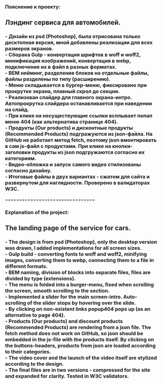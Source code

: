 <h3>Пояснение к проекту:</h3> 
<h2>Лэндинг сервиса для автомобилей.</h2>
<h3>
- Дизайн из psd (Photoshop), была отрисована только десктопная версия, мной добавлены реализации для всех размеров экранов.<br>
- Сборака Gulp - конвертация шрифтов в woff и woff2, минификация изображений, конвертация в webp, подключение их в файл в разных форматах.<br>
- BEM нейминг, разделение блоков на отдельные файлы, файлы разделены по типу (расширению).<br>
- Меню складывается в бургер-меню, фиксировано при прокрутке экрана, плавный скрол до секции.<br>
- Реализован слайдер для главного экрана-интро. Автопрокрутка слайдера останавливается при наведении на слайд.<br>
- При клике на несуществующие ссылки всплывает попап меню 404 (как альтернатива странице 404).<br>
- Продукты (Our products) и дисконтные продукты (Recommended Products) подгражуются из json-файла. На GitHub не работает метод fetch, поэтому json вмонтировать в сам js-файл с продуктами. При клике на кнопки-заголовки продукты из json подгружаются согласно их категориям.<br>
- Видео-обложка и запуск самого видео стилизованы согласно дизайну.<br>
- Итоговые файлы в двух вариантах - сжатом для сайта и развернутом для наглядности. Проверено в валидаторах W3C. 
</h3>
================================
<h3>Explanation of the project:</h3> 
<h2>The landing page of the service for cars.</h2>
<h3>
- The design is from psd (Photoshop), only the desktop version was drawn, I added implementations for all screen sizes.<br>
- Gulp build - converting fonts to woff and woff2, minifying images, converting them to webp, connecting them to a file in different formats.<br>
- BEM naming, division of blocks into separate files, files are divided by type (extensions).<br>
- The menu is folded into a burger-menu, fixed when scrolling the screen, smooth scrolling to the section.<br>
- Implemented a slider for the main screen-intro. Auto-scrolling of the slider stops by hovering over the slide.<br>
- By clicking on non-existent links popup404 pops up (as an alternative to page 404).<br>
- Products (Our products) and discount products (Recommended Products) are rendering from a json file. The fetch method does not work on GitHub, so json should be embedded in the js-file with the products itself. By clicking on the buttons-headers, products from json are loaded according to their categories.<br>
- The video cover and the launch of the video itself are stylized according to the design.<br>
- The final files are in two versions - compressed for the site and expanded for clarity. Tested in W3C validators.
</h3>